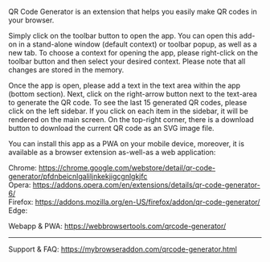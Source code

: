 QR Code Generator is an extension that helps you easily make QR codes in your browser.

Simply click on the toolbar button to open the app. You can open this add-on in a stand-alone window (default context) or toolbar popup, as well as a new tab. To choose a context for opening the app, please right-click on the toolbar button and then select your desired context. Please note that all changes are stored in the memory.

Once the app is open, please add a text in the text area within the app (bottom section). Next, click on the right-arrow button next to the text-area to generate the QR code. To see the last 15 generated QR codes, please click on the left sidebar. If you click on each item in the sidebar, it will be rendered on the main screen. On the top-right corner, there is a download button to download the current QR code as an SVG image file.

You can install this app as a PWA on your mobile device, moreover, it is available as a browser extension as-well-as a web application:

Chrome: https://chrome.google.com/webstore/detail/qr-code-generator/pfdnbeicnlgaliljnkekjigcgnlgkjfc  
Opera: https://addons.opera.com/en/extensions/details/qr-code-generator-6/  
Firefox: https://addons.mozilla.org/en-US/firefox/addon/qr-code-generator/  
Edge:   

Webapp & PWA: https://webbrowsertools.com/qrcode-generator/  

--------------------------------------------------------------

Support & FAQ: https://mybrowseraddon.com/qrcode-generator.html  
